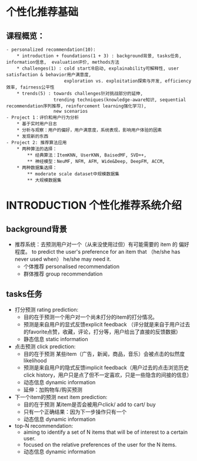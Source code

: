 # 个性化推荐基础
## 课程概览：
    - personalized recommendation(10): 
        * introduction + foundations(1 + 3) : background背景, tasks任务, information信息,  evaluation评价, methods方法
        * challenges(1) : cold start冷启动, explainability可解释性, user satisfaction & behavior用户满意度, 
                          exploration vs. exploitation探索与开发, efficiency效率, fairness公平性
        * trends(5) : towards challenges针对挑战部分的延伸, 
                      trending techniques(knowledge-aware知识, sequential recommendation序列推荐, reinforcement learning强化学习), 
                      new scenarios
    - Project 1：评价和用户行为分析
        * 基于实时用户日志
        * 分析与观察：用户的偏好，用户满意度，系统表现，影响用户体验的因素
        * 发现新的东西
    - Project 2: 推荐算法应用
        * 两种算法的选择：
            ** 经典算法：ItemKNN, UserKNN, BaisedMF, SVD++, 
            ** 神经模型：NeuMF, NFM, AFM, Wide&Deep, DeepFM, ACCM,
        * 两种数据集选择：
            ** moderate scale dataset中规模数据集
            ** 大规模数据集

# INTRODUCTION 个性化推荐系统介绍
## background背景
- 推荐系统：去预测用户对一个（从来没使用过但）有可能需要的 item 的 偏好程度。
           to predict the user's preference for an item that （he/she has never used when） he/she may need it.
    * 个体推荐 personalised recommendation
    * 群体推荐 group recommendation
## tasks任务
- 打分预测 rating prediction: 
    * 目的在于预测一个用户对一个尚未打分的item的打分情况。
    * 预测是来自用户的显式反馈explicit feedback （评分就是来自于用户过去的favorite点赞，收藏，评论，打分等，用户给出了直接的反馈数据）
    * 静态信息 static information
- 点击预测 click prediction:
    * 目的在于预测 某些item（广告，新闻，商品，音乐）会被点击的似然度likelihood
    * 预测是来自用户的隐式反馈implicit feedback（用户过去的点击浏览历史click history，用户只是点了但不一定喜欢，只是一些隐含的间接的信息）
    * 动态信息 dynamic information
    * 延伸：加购物车/购买预测
- 下一个item的预测 next item prediction:
    * 目的在于预测 某item是否会被用户click/ add to cart/ buy
    * 只有一个正确结果：因为下一步操作只有一个
    * 动态信息 dynamic information
- top-N recommendation:
    * aiming to identify a set of N items that will be of interest to a certain user.
    * focused on the relative preferences of the user for the N items.
    * 动态信息 dynamic information




